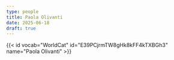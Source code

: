 ```yaml
---
type: people
title: Paola Olivanti
date: 2025-06-18
draft: true
---
```


<!-- position title, institution -->

<!--
## E-mail

-->

<!--
## Website
-->

{{< id vocab="WorldCat" id="E39PCjrmTW8gHk8kFF4kTXBGh3" name="Paola Olivanti" >}}


<!-- Description -->
